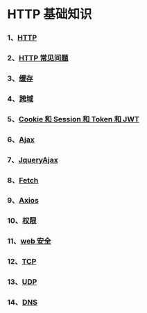 # HTTP 基础知识

### 1、[HTTP](/HTTP/HTTP)

### 2、[HTTP 常见问题](/HTTP/HTTP常见问题)

### 3、[缓存](/HTTP/缓存)

### 4、[跨域](/HTTP/跨域)

### 5、[Cookie 和 Session 和 Token 和 JWT](/HTTP/Cookie和Session和Token和JWT)

### 6、[Ajax](/HTTP/Ajax)

### 7、[JqueryAjax](/HTTP/JqueryAjax)

### 8、[Fetch](/HTTP/Fetch)

### 9、[Axios](/HTTP/Axios)

### 10、[权限](/HTTP/权限)

### 11、[web 安全](/HTTP/web安全)

### 12、[TCP](/HTTP/TCP)

### 13、[UDP](/HTTP/UDP)

### 14、[DNS](/HTTP/DNS)
